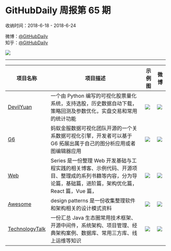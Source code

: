 # GitHubDaily 周报第 65 期

收纳时间：2018-6-18 - 2018-6-24

微博：[@GitHubDaily](https://weibo.com/GitHubDaily)    
知乎：[@GitHubDaily](https://www.zhihu.com/people/githubdaily)

![](https://raw.githubusercontent.com/GitHubDaily/GitHubDaily/master/assets/weixin.png)

---

项目名称 | 项目描述 | 示例图 | 微博
--- | --- | --- | ---
[DevilYuan](status.github_url) | 一个由 Python 编写的可视化股票量化系统，支持选股，历史数据自动下载，策略回测及参数优化，实盘交易和常用的统计功能 | ![](http://wx4.sinaimg.cn/large/006fiYtfly1fsj4fy0s3hj31h61awgto.jpg) | [![](https://raw.githubusercontent.com/GitHubDaily/GitHubDaily/master/assets/sina_logo.png)](https://weibo.com/5722964389/GmuUzse3G)
[G6](status.github_url) | 蚂蚁金服数据可视化团队开源的一个关系数据可视化引擎，开发者可以基于 G6 拓展出属于自己的图分析应用或者图编辑器应用 | ![](http://wx2.sinaimg.cn/large/006fiYtfly1fsi23wrupig30m80bbnpe.gif) | [![](https://raw.githubusercontent.com/GitHubDaily/GitHubDaily/master/assets/sina_logo.png)](https://weibo.com/5722964389/Gmlu4C1jU)
[Web](status.github_url) | Series 是一份整理 Web 开发基础与工程实践的相关博客、示例代码、开源项目、整理成的系列书籍等内容，分为导论篇，基础篇，进阶篇，架构优化篇，React 篇，Vue 篇， | ![](http://wx2.sinaimg.cn/large/006fiYtfly1fsgu688f4rj31hm0yck2i.jpg) | [![](https://raw.githubusercontent.com/GitHubDaily/GitHubDaily/master/assets/sina_logo.png)](https://weibo.com/5722964389/Gmc3A41VN)
[Awesome](status.github_url) | design patterns 是一份收集整理软件和架构相关的设计模式资料 | ![](http://wx1.sinaimg.cn/large/006fiYtfly1fsfqaq69z6j31ga6vikjl.jpg) | [![](https://raw.githubusercontent.com/GitHubDaily/GitHubDaily/master/assets/sina_logo.png)](https://weibo.com/5722964389/Gm2D4xxVS)
[TechnologyTalk](status.github_url) | 一份汇总 Java 生态圈常用技术框架、开源中间件，系统架构、项目管理、经典架构案例、数据库、常用三方库、线上运维等知识 | ![](http://wx4.sinaimg.cn/large/006fiYtfly1fsd63jq51aj31hm60maxz.jpg) | [![](https://raw.githubusercontent.com/GitHubDaily/GitHubDaily/master/assets/sina_logo.png)](https://weibo.com/5722964389/GlTcAjM4J)
